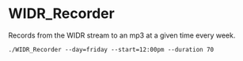 # WIDR_Recorder
Records from the WIDR stream to an mp3 at a given time every week.

```
./WIDR_Recorder --day=friday --start=12:00pm --duration 70
```
